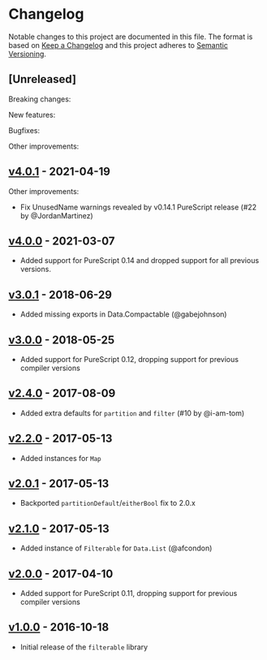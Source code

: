 # Changelog

Notable changes to this project are documented in this file. The format is based on [Keep a Changelog](https://keepachangelog.com/en/1.0.0/) and this project adheres to [Semantic Versioning](https://semver.org/spec/v2.0.0.html).

## [Unreleased]

Breaking changes:

New features:

Bugfixes:

Other improvements:

## [v4.0.1](https://github.com/purescript/purescript-filterable/releases/tag/v4.0.1) - 2021-04-19

Other improvements:
- Fix UnusedName warnings revealed by v0.14.1 PureScript release (#22 by @JordanMartinez)

## [v4.0.0](https://github.com/purescript/purescript-filterable/releases/tag/v4.0.0) - 2021-03-07

- Added support for PureScript 0.14 and dropped support for all previous versions.

## [v3.0.1](https://github.com/purescript/purescript-filterable/releases/tag/v3.0.1) - 2018-06-29

- Added missing exports in Data.Compactable (@gabejohnson)

## [v3.0.0](https://github.com/purescript/purescript-filterable/releases/tag/v3.0.0) - 2018-05-25

- Added support for PureScript 0.12, dropping support for previous compiler versions

## [v2.4.0](https://github.com/purescript/purescript-filterable/releases/tag/v2.4.0) - 2017-08-09

- Added extra defaults for `partition` and `filter` (#10 by @i-am-tom)

## [v2.2.0](https://github.com/purescript/purescript-filterable/releases/tag/v2.2.0) - 2017-05-13

- Added instances for `Map`

## [v2.0.1](https://github.com/purescript/purescript-filterable/releases/tag/v2.0.1) - 2017-05-13

- Backported `partitionDefault`/`eitherBool` fix to 2.0.x

## [v2.1.0](https://github.com/purescript/purescript-filterable/releases/tag/v2.1.0) - 2017-05-13

- Added instance of `Filterable` for `Data.List` (@afcondon)

## [v2.0.0](https://github.com/purescript/purescript-filterable/releases/tag/v2.0.0) - 2017-04-10

- Added support for PureScript 0.11, dropping support for previous compiler versions

## [v1.0.0](https://github.com/purescript/purescript-filterable/releases/tag/v1.0.0) - 2016-10-18

- Initial release of the `filterable` library
